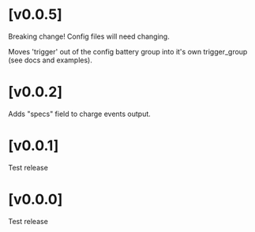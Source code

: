 # [v0.0.5]

Breaking change! Config files will need changing.

Moves 'trigger' out of the config battery group into it's own trigger_group (see docs and examples).

# [v0.0.2]

Adds "specs" field to charge events output.

# [v0.0.1]

Test release

# [v0.0.0]

Test release